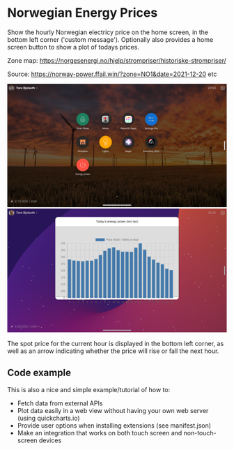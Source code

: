 # Norwegian Energy Prices

Show the hourly Norwegian electricy price on the home screen, in the bottom left corner ('custom message').
Optionally also provides a home screen button to show a plot of todays prices.

Zone map: https://norgesenergi.no/hjelp/strompriser/historiske-strompriser/

Source: https://norway-power.ffail.win/?zone=NO1&date=2021-12-20 etc

![Screenshot](screenshot2.png)
![Screenshot](screenshot4.png)

The spot price for the current hour is displayed in the bottom left corner, as well as an arrow indicating whether the price will rise or fall the next hour.

## Code example

This is also a nice and simple example/tutorial of how to:

* Fetch data from external APIs
* Plot data easily in a web view without having your own web server (using quickcharts.io)
* Provide user options when installing extensions (see manifest.json)
* Make an integration that works on both touch screen and non-touch-screen devices
